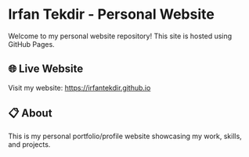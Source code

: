 # Irfan Tekdir - Personal Website

Welcome to my personal website repository! This site is hosted using GitHub Pages.

## 🌐 Live Website
Visit my website: https://irfantekdir.github.io

## 📋 About
This is my personal portfolio/profile website showcasing my work, skills, and projects.
